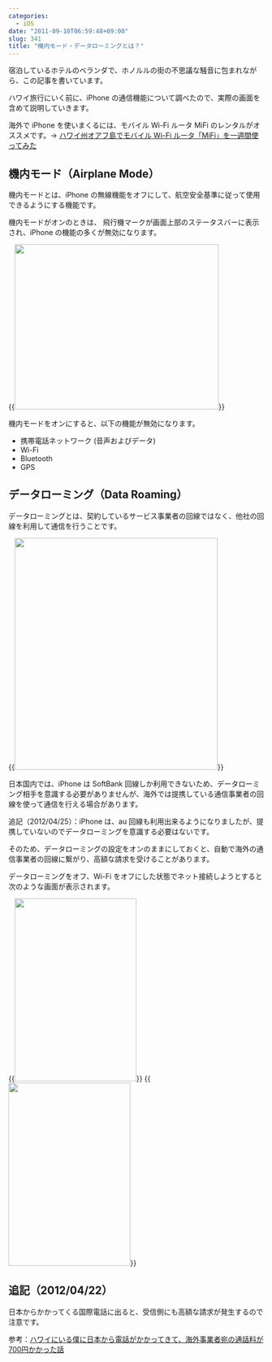 ```yaml
---
categories:
  - iOS
date: "2011-09-10T06:59:48+09:00"
slug: 341
title: "機内モード・データローミングとは？"
---
```


宿泊しているホテルのベランダで、ホノルルの街の不思議な騒音に包まれながら、この記事を書いています。

ハワイ旅行にいく前に、iPhone の通信機能について調べたので、実際の画面を含めて説明していきます。

海外で iPhone を使いまくるには、モバイル Wi-Fi ルータ MiFi のレンタルがオススメです。→ [ハワイ州オアフ島でモバイル Wi-Fi ルータ「MiFi」を一週間使ってみた](http://rakuishi.com/archives/357/)

## 機内モード（Airplane Mode）

機内モードとは、iPhone の無線機能をオフにして、航空安全基準に従って使用できるようにする機能です。

機内モードがオンのときは、 飛行機マークが画面上部のステータスバーに表示され、iPhone の機能の多くが無効になります。

{{<img alt="" src="/images/2011/09/0341_1.jpg" width="402" height="325">}}

機内モードをオンにすると、以下の機能が無効になります。

* 携帯電話ネットワーク (音声およびデータ)
* Wi-Fi
* Bluetooth
* GPS

## データローミング（Data Roaming）

データローミングとは、契約しているサービス事業者の回線ではなく、他社の回線を利用して通信を行うことです。

{{<img alt="" src="/images/2011/09/0341_2.jpg" width="400" height="456">}}

日本国内では、iPhone は SoftBank 回線しか利用できないため、データローミング相手を意識する必要がありませんが、海外では提携している通信事業者の回線を使って通信を行える場合があります。

追記（2012/04/25）：iPhone は、au 回線も利用出来るようになりましたが、提携していないのでデータローミングを意識する必要はないです。

そのため、データローミングの設定をオンのままにしておくと、自動で海外の通信事業者の回線に繋がり、高額な請求を受けることがあります。

データローミングをオフ、Wi-Fi をオフにした状態でネット接続しようとすると次のような画面が表示されます。

{{<img alt="" src="/images/2011/09/0341_3.png" width="240" height="360">}} {{<img alt="" src="/images/2011/09/0341_4.png" width="240" height="360">}}

## 追記（2012/04/22）

日本からかかってくる国際電話に出ると、受信側にも高額な請求が発生するので注意です。

参考：[ハワイにいる僕に日本から電話がかかってきて、海外事業者宛の通話料が700円かかった話](http://rakuishi.com/archives/796/)
